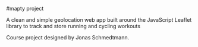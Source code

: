 #mapty project

A clean and simple geolocation web app built around the JavaScript Leaflet library to track and store running and cycling workouts

Course project designed by Jonas Schmedtmann.

